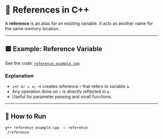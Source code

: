 # 🔗 References in C++

A **reference** is an alias for an existing variable. It acts as another name for the same memory location.  

---

## 🟦 Example: Reference Variable
See the code: [`reference_example.cpp`](reference_example.cpp)

### Explanation
- `int &r = a;` → creates reference `r` that refers to variable `a`.  
- Any operation done on `r` is directly reflected in `a`.  
- Useful for parameter passing and small functions.  

---

## 🚀 How to Run
```bash
g++ reference_example.cpp -o reference
./reference
